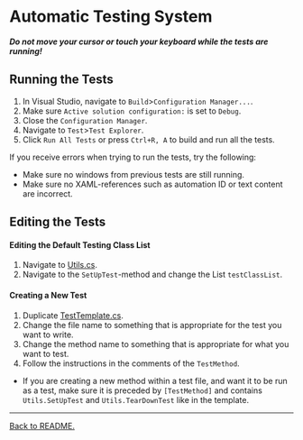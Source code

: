 # Automatic Testing System

_**Do not move your cursor or touch your keyboard while the tests are running!**_

## Running the Tests

1.  In Visual Studio, navigate to `Build`>`Configuration Manager...`.
1.  Make sure `Active solution configuration:` is set to `Debug`.
1.  Close the `Configuration Manager`.
1.  Navigate to `Test`>`Test Explorer`.
1.  Click `Run All Tests` or press `Ctrl+R, A` to build and run all the tests.

If you receive errors when trying to run the tests, try the following:

-   Make sure no windows from previous tests are still running.
-   Make sure no XAML-references such as automation ID or text content are incorrect.

## Editing the Tests

#### Editing the Default Testing Class List

1.  Navigate to [Utils.cs](../Classroom-Seating-Planner/Tests/Utils.cs).
1.  Navigate to the `SetUpTest`-method and change the List `testClassList`.

#### Creating a New Test

1.  Duplicate [TestTemplate.cs](../Classroom-Seating-Planner/Tests/TestTemplate.cs).
1.  Change the file name to something that is appropriate for the test you want to write.
1.  Change the method name to something that is appropriate for what you want to test.
1.  Follow the instructions in the comments of the `TestMethod`.

-   If you are creating a new method within a test file, and want it to be run as a test, make sure it is preceded by `[TestMethod]` and contains `Utils.SetUpTest` and `Utils.TearDownTest` like in the template.

---

[Back to README.](../README.md)
